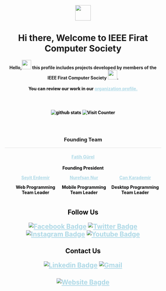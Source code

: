 <style>
.title{
    display :flex;
    justify-content:center;
    align-items:center;
}
h4,h3,h1{
    text-align:center;
}

h3{
    padding-bottom: 1rem;
    border-bottom:1px solid #ddd;
}

.table-wrapper {
    width:100%;
}


.viewer{
    display :flex;
    flex-direction:column;
    justify-content:center;
    align-items:center;
    padding: 2rem 0;
}
ul{
    display :flex;
    justify-content:space-between;
    align-items:center;
}
li{
    list-style:none;
    display :flex;
    flex-direction:column;
    justify-content:center;
    align-items:center;
}
a{
    font-weight:bold;
    color:lightblue;
    text-align:center;
}
p{
    font-weight:bold;
    color:black;
    text-align:center;
}
</style>
<div class="title">
<img height="50" src="https://image.flaticon.com/icons/png/512/434/434704.png" target="_blank">
</div>
<h1>Hi there, Welcome to IEEE Firat Computer Society</h1>

<h4>Hello,<img height="30" src="https://image.flaticon.com/icons/png/512/434/434682.png" target="_blank"> this profile includes projects developed by members of the IEEE Firat Computer Society <img height="30" src="https://image.flaticon.com/icons/png/512/434/434691.png" target="_blank">.</h4>

<p>You can review our work in our <a href="https://github.com/IEEEFiratComputerSociety" target="_blank"> organization profile.</a></p>

<div class="viewer">

![github stats](https://github-readme-stats.vercel.app/api?username=ieeefirat-cs&show_icons=true&theme=tokyonight&)
![Visit Counter](https://komarev.com/ghpvc/?username=ieeefirat-cs&color=brightgreen&style=flat&label=Profile+Views)

</div>

<h3>Founding Team</h3>

<div class="row">
<h4><a href="https://github.com/fatihgurel" target="_blank">Fatih Gürel</a></h4>
<p>Founding President</p>
</div>
<div class="table-wrapper">
<ul>
<li>
<a href="https://github.com/seyitErdemir" target="_blank"> Seyit Erdemir</a>
<p>Web Programming Team Leader</p>
</li>
<li>
<a href="https://github.com/Nurefsan-565" target="_blank"> Nurefşan Nur </a>
<p>Mobile Programming Team Leader</p></li>
<li>
<a href="https://github.com/CANkrdmr" target="_blank"> Can Karademir</a>
<p>Desktop Programming Team Leader</p></li>
</ul>
</div>


<h2 align="center">

Follow Us

[![Facebook Badge](https://img.shields.io/badge/Facebook-1877F2?style=for-the-badge&logo=facebook&logoColor=white&link=link)](https://tr-tr.facebook.com/FIRATIEEE) [![Twitter Badge](https://img.shields.io/badge/Twitter-1DA1F2?style=for-the-badge&logo=twitter&logoColor=white&link=link)](https://twitter.com/ieeefiratsb) [![Instagram Badge](https://img.shields.io/badge/Instagram-E4405F?style=for-the-badge&logo=instagram&logoColor=white&link=link)](https://www.instagram.com/ieeefiratsb/) [![Youtube Badge](https://img.shields.io/badge/YouTube-FF0000?style=for-the-badge&logo=youtube&logoColor=whiwhite&link=link)](https://www.youtube.com/user/FIRATIEEETV)

</h2>
<h2 align="center">

Contact Us

[![Linkedin Badge](https://img.shields.io/badge/LinkedIn-0077B5?style=for-the-badge&logo=linkedin&logoColor=white&link=link)](https://www.linkedin.com/in/ieee-firat-2656001b6/) [![Gmail](https://img.shields.io/badge/Gmail-D14836?style=for-the-badge&logo=gmail&logoColor=white&link=link)](mailto:ieeefiratcomputersociety@gmail.com)

</h2>

<h2 align="center">

[![Website Bagde](https://img.shields.io/website-up-down-green-red/http/monip.org.svg)](http://ieeefirat.com/)

</h2>
